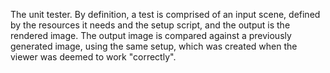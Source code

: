 The unit tester.
By definition, a test is comprised of an input scene, defined by the resources it needs and the setup script, and the output is the rendered image.
The output image is compared against a previously generated image, using the same setup, which was created when the viewer was deemed to work "correctly".
